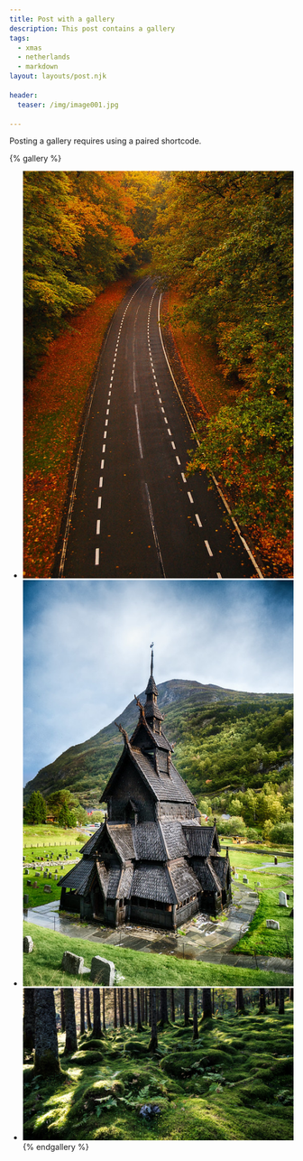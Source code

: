 ```yaml
---
title: Post with a gallery
description: This post contains a gallery
tags:
  - xmas
  - netherlands
  - markdown
layout: layouts/post.njk

header:
  teaser: /img/image001.jpg

---
```


Posting a gallery requires using a paired shortcode.

{% gallery %}
- ![First image](/img/image001.jpg)
- ![Second image](/img/image002.jpg)
- ![Third image](/img/image003.jpg)
{% endgallery %}
